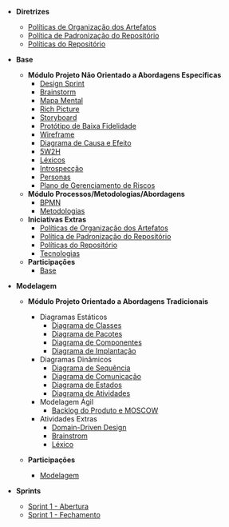 <!-- docs/_sidebar.md -->

- **Diretrizes**
    - [Políticas de Organização dos Artefatos](./politicas/politicas_artefatos.md)
    - [Política de Padronização do Repositório](./politicas/politicas_padronizacao.md)
    - [Políticas do Repositório](./politicas/politicas_repositorio.md)

- **Base**

  - **Módulo Projeto Não Orientado a Abordagens Específicas**
    - [Design Sprint](base/designSprint.md)
    - [Brainstorm](base/brainstorm.md)
    - [Mapa Mental](base/mapa_mental.md)
    - [Rich Picture](base/rich_picture.md)
    - [Storyboard](base/storyboard.md)
    - [Protótipo de Baixa Fidelidade](base/prototipo_baixa_fidelidade.md)
    - [Wireframe](base/wireframe.md)
    - [Diagrama de Causa e Efeito](base/diagrama_causa_efeito.md)
    - [5W2H](base/5w2h.md)
    - [Léxicos](base/l%C3%A9xico.md)
    - [Introspecção](base/introspeccao.md)
    - [Personas](base/personas.md)
    - [Plano de Gerenciamento de Riscos](base/tap.md)
  - **Módulo Processos/Metodologias/Abordagens**
    - [BPMN](base/bpmn.md)
    - [Metodologias](base/metodologia.md)
  - **Iniciativas Extras**
    - [Políticas de Organização dos Artefatos](politicas/politicas_artefatos.md)
    - [Política de Padronização do Repositório](politicas/politicas_padronizacao.md)
    - [Políticas do Repositório](politicas/politicas_repositorio.md)
    - [Tecnologias](base/tecnologias.md)
  - **Participações**
    - [Base](base/participacoes_base.md)

- **Modelagem**

  - **Módulo Projeto Orientado a Abordagens Tradicionais**
    - Diagramas Estáticos
      - [Diagrama de Classes](modelagem/diagrama_classe.md)
      - [Diagrama de Pacotes](modelagem/diagrama_pacotes.md)
      - [Diagrama de Componentes](modelagem/DiagramaDeComponentes.md)
      - [Diagrama de Implantação](modelagem/diagrama_implantacao.md)
    - Diagramas Dinâmicos
        - [Diagrama de Sequência](modelagem/DiagramaDeSequencia.md)
        - [Diagrama de Comunicação](modelagem/diagrama_comunicacao.md)
        - [Diagrama de Estados](modelagem/DiagramaDeEstados.md)
        - [Diagrama de Atividades](modelagem/diagrama_atividades.md)
    - Modelagem Ágil
        - [Backlog do Produto e MOSCOW](modelagem/backlog.md)
    - Atividades Extras
        - [Domain-Driven Design](modelagem/ddd.md)
        - [Brainstrom](base/brainstorm.md)
        - [Léxico](base/l%C3%A9xico.md)
 
   - **Participações**
        - [Modelagem](modelagem/participacoes_modelagem.md)
     
      


- **Sprints**
    - [Sprint 1 - Abertura](sprints/sprint1/abertura_sprint1.md)
    - [Sprint 1 - Fechamento](sprints/sprint1/fechamento_sprint1.md)

